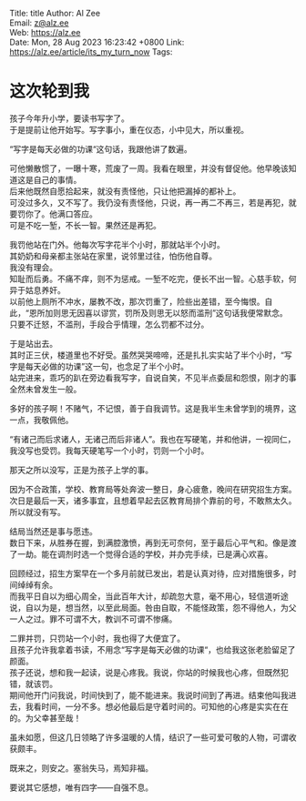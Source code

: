 Title:  title
Author: Al Zee  
Email:  z@alz.ee  
Web:    https://alz.ee  
Date:   Mon, 28 Aug 2023 16:23:42 +0800
Link:   https://alz.ee/article/its_my_turn_now
Tags:   

# 这次轮到我

孩子今年升小学，要读书写字了。  
于是提前让他开始写。写字事小，重在仪态，小中见大，所以重视。  

“写字是每天必做的功课“这句话，我跟他讲了数遍。

可他懒散惯了，一曝十寒，荒废了一周。我看在眼里，并没有督促他。他早晚该知道这是自己的事情。   
后来他既然自愿拾起来，就没有责怪他，只让他把漏掉的都补上。  
可没过多久，又不写了。我仍没有责怪他，只说，再一再二不再三，若是再犯，就要罚你了。他满口答应。  
可是不吃一堑，不长一智。果然还是再犯。  

我罚他站在门外。他每次写字花半个小时，那就站半个小时。  
其奶奶和母亲都主张站在家里，说邻里过往，怕伤他自尊。  
我没有理会。   
知耻而后勇。不痛不痒，则不为惩戒。一堑不吃完，便长不出一智。心慈手软，何异于姑息养奸。  
以前他上厕所不冲水，屡教不改，那次罚重了，险些出差错，至今悔恨。自此，“恩所加则思无因喜以谬赏，罚所及则思无以怒而滥刑”这句话我便常默念。  
只要不迁怒，不滥刑，手段合乎情理，怎么罚都不过分。  

于是站出去。  
其时正三伏，楼道里也不好受。虽然哭哭啼啼，还是扎扎实实站了半个小时，“写字是每天必做的功课”这一句，也念足了半个小时。  
站完进来，乖巧的趴在旁边看我写字，自说自笑，不见半点委屈和怨恨，刚才的事全然未曾发生一般。    

多好的孩子啊！不赌气，不记恨，善于自我调节。这是我半生未曾学到的境界，这一点，我敬佩他。  

“有诸己而后求诸人，无诸己而后非诸人”。我也在写硬笔，并和他讲，一视同仁，我没写也受罚。我每天硬笔写一个小时，罚则一个小时。

那天之所以没写，正是为孩子上学的事。   

因为不合政策，学校、教育局等处奔波一整日，身心疲惫，晚间在研究招生方案。次日是最后一天，诸多事宜，且想着早起去区教育局排个靠前的号，不敢熬太久。所以就没有写。  

结局当然还是事与愿违。  
数日下来，从胜券在握，到满腔激愤，再到无可奈何，至于最后心平气和。像是渡了一劫。能在调剂时选一个觉得合适的学校，并办完手续，已是满心欢喜。  

回顾经过，招生方案早在一个多月前就已发出，若是认真对待，应对措施很多，时间绰绰有余。    
而我平日自以为细心周全，当此百年大计，却疏忽大意，毫不用心，轻信道听途说，自以为是，想当然，以至此局面。咎由自取，不能怪政策，怨不得他人，为父一人之过。罪不可谓不大，教训不可谓不惨痛。  

二罪并罚，只罚站一个小时，我也得了大便宜了。   
且孩子允许我拿着书读，不用念“写字是每天必做的功课“，也给我这张老脸留足了颜面。    
孩子还说，想和我一起读，说是心疼我。我说，你站的时候我也心疼，但既然犯错，就该罚。  
期间他开门问我说，时间快到了，能不能进来。我说时间到了再进。结束他叫我进去，我看时间，一分不多。想必他最后是守着时间的。可知他的心疼是实实在在的。为父幸甚至哉！

虽未如愿，但这几日领略了许多温暖的人情，结识了一些可爱可敬的人物，可谓收获颇丰。

既来之，则安之。塞翁失马，焉知非福。

要说其它感想，唯有四字——自强不息。
